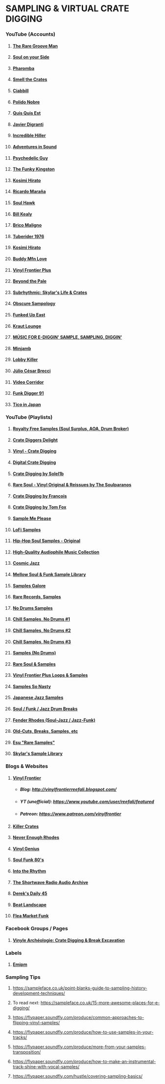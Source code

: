 # SAMPLING & VIRTUAL CRATE DIGGING

### YouTube (Accounts)

1. #### <a href="https://www.youtube.com/user/TheRAREGROOVEMAN/videos">The Rare Groove Man </a>

2. #### <a href="https://www.youtube.com/channel/UCkdGoTMeX5UbN8RBujLDVMQ"> Soul on your Side </a>

3. #### <a href="https://www.youtube.com/channel/UCjtVCEPQ9P9vPwpITMufJoQ"> Pharomba </a>

4. #### <a href="https://www.youtube.com/channel/UC6FIAhwDqnYH44PrIYANvgQ"> Smell the Crates </a>

5. #### <a href="https://www.youtube.com/channel/UCMszb9UT0nqMQfYpFpoNgOA"> Ciabbill </a>

6. #### <a href="https://www.youtube.com/user/PolidoNobre/featured"> Polido Nobre </a>

7. #### <a href="https://www.youtube.com/user/QuisquisEst/featured"> Quis Quis Est </a>

8. #### <a href="https://www.youtube.com/user/solsoulvideo/featured"> Javier Digranti </a>

9. #### <a href="https://www.youtube.com/user/incrediblecHiller/videos"> Incredible Hiller </a>

10. #### <a href="https://www.youtube.com/c/AdventuresInSound/featured"> Adventures in Sound </a>

11. #### <a href="https://www.youtube.com/user/PsychedelicGuy/videos"> Psychedelic Guy </a>

12. #### <a href="https://www.youtube.com/user/TheFunkyKingston/videos"> The Funky Kingston </a>

13. #### <a href="https://www.youtube.com/channel/UCkOpCGjsuyQkqwO1mmWz51g/feed"> Kosimi Hirato </a>

14. #### <a href="https://www.youtube.com/channel/UCG9inuDQ1ROLufVWNmItj_g"> Ricardo Maraña </a>

15. #### <a href="https://www.youtube.com/user/TheSoulhawk"> Soul Hawk </a>

16. #### <a href="https://www.youtube.com/user/cadlagh1"> Bill Kealy </a>

17. #### <a href="https://www.youtube.com/user/bricomaligno"> Brico Maligno </a>

18. #### <a href="https://www.youtube.com/user/tuberider1976"> Tuberider 1976 </a>

19. #### <a href="https://www.youtube.com/channel/UCkOpCGjsuyQkqwO1mmWz51g/feed"> Kosimi Hirato </a>

20. #### <a href="https://www.youtube.com/c/BuddyDaoudTheProdigy/playlists"> Buddy Mfn Love </a>

21. #### <a href="https://www.youtube.com/channel/UC8sdN6rOzGrCHDIDHTK_2KA/featured"> Vinyl Frontier Plus </a>

22. #### <a href="https://www.youtube.com/user/SofaKingThug/playlists"> Beyond the Pale </a>

23. #### <a href="https://www.youtube.com/user/skyl4r/videos"> Subrhythmic: Skylar's Life & Crates </a>

24. #### <a href="https://www.youtube.com/c/ObscureSampology/videos"> Obscure Sampology </a>

25. #### <a href="https://www.youtube.com/user/mishapanfilov/videos"> Funked Up East </a>

26. #### <a href="https://www.youtube.com/user/krautlounge/videos"> Kraut Lounge </a>

27. #### <a href="https://www.youtube.com/playlist?list=PLfAio-pABXNJryHFlPfjaqRNYBboZjCUz"> MÚSIC FOR E-DIGGIN' SAMPLE, SAMPLING, DIGGIN' </a>

28. #### <a href="https://www.youtube.com/user/minjamb/videos"> Minjamb </a>

29. #### <a href="https://www.youtube.com/user/Lobbykiller/playlists"> Lobby Killer </a>

30. #### <a href="https://www.youtube.com/user/123CHEGOUAMINHAVEZ/videos"> Júlio César Brecci </a>

31. #### <a href="https://www.youtube.com/user/videocorridor/videos"> Video Corridor </a>

32. #### <a href="https://www.youtube.com/user/funkdigger91/videos"> Funk Digger 91 </a>

33. #### <a href="https://www.youtube.com/user/ticoinjapan/videos"> Tico in Japan </a>

### YouTube (Playlists)

1. #### <a href="https://www.youtube.com/playlist?list=PL1LFOeGp8kd4P87oO2ilgQdvDRv_CVzdq"> Royalty Free Samples (Soul Surplus, AOA, Drum Broker) </a>

2. #### <a href="https://www.youtube.com/playlist?list=PL-05oPPJFQsRDOtX-8Unt_GXMZVEY9N0n"> Crate Diggers Delight </a>

3. #### <a href="https://www.youtube.com/playlist?list=PL6WtzLEvnww5YXmCxXVg-8ou-JmQwHJvF"> Vinyl - Crate Digging </a>

4. #### <a href="https://www.youtube.com/playlist?list=PLNg4XwLWVbddEUWj2d91Qy2tjmLGeqs51"> Digital Crate Digging </a>

5. #### <a href="https://www.youtube.com/playlist?list=PLEF27D451D060118A"> Crate Digging by Solel1b </a>

6. #### <a href="https://www.youtube.com/playlist?list=PLOrmowLlXAI-kLctyx6MVtb4fgi_IQCjR"> Rare Soul - Vinyl Original & Reissues by The Soulparanos </a>

7. #### <a href="https://www.youtube.com/playlist?list=PLLm8V7C01QE5v7Tilwn2J3tyulW87t24X"> Crate Digging by Francois </a>

8. #### <a href="https://www.youtube.com/playlist?list=PLb35ldUtkHaB--TApZV8KPx_-1zQeCZ1U"> Crate Digging by Tom Fox </a>

9. #### <a href="https://www.youtube.com/playlist?list=PL6WwAwEME_Q0H98aZTr-cVgyWv4XQATR6"> Sample Me Please </a> 

10. #### <a href="https://www.youtube.com/playlist?list=PLTbQt5RbPgkCWAFUya2AM1S1SGqNsFZ1O"> LoFi Samples </a>

11. #### <a href="https://www.youtube.com/playlist?list=PL_oVlq6yv7zEkjg8bvyWBh00uLBE9FZLz"> Hip-Hop Soul Samples - Original </a>

12. #### <a href="https://www.youtube.com/playlist?list=PLQaWrgKnhRLa77NZQHOkFxic4ZHS85N49"> High-Quality Audiophile Music Collection </a>

13. #### <a href="https://www.youtube.com/playlist?list=PLPYCAe7XWtIBQP2ths77GCfWq4P8q4OsI"> Cosmic Jazz </a>

14. #### <a href="https://www.youtube.com/playlist?list=PLsCmb0qV7ti9cm9OU5n-mg9lACANBtsGo"> Mellow Soul & Funk Sample Library </a>

15. #### <a href="https://www.youtube.com/playlist?list=PLikMuuusjz0hT8-grUH1UKf6vUtpKalLc"> Samples Galore </a>

16. #### <a href="https://www.youtube.com/playlist?list=PLQaUpmsR1y8t9xrquN0zCKitwG7ko0rVJ"> Rare Records, Samples </a>

17. #### <a href="https://www.youtube.com/playlist?list=PLOIOSLQeUNaRu6oT4vHiIJDbHagbxXWJH"> No Drums Samples </a>
    
18. #### <a href="https://www.youtube.com/playlist?list=PLx8zUw4PoWHjG3Kh5rgQYldh-CvwNJGE1"> Chill Samples, No Drums #1 </a>

19. #### <a href="https://www.youtube.com/watch?v=xCoxesmHlP0&list=PL4UtW0Dv_Zc-l3HycoIc0wfhUnBk2JZa6&index=1"> Chill Samples, No Drums #2 </a>

20. #### <a href="https://www.youtube.com/playlist?list=PLx8zUw4PoWHi-5isQFacM_57zmPt2QiTw"> Chill Samples, No Drums #3 </a>

21. #### <a href="https://www.youtube.com/playlist?list=PLcFIok_7QJMMBZgTt6AttpIWYA1cREeLS"> Samples (No Drums) </a>

22. #### <a href="https://www.youtube.com/playlist?list=PLxnAng9nZu5VDUE9n_uR2OP6CX73CPoWO"> Rare Soul & Samples </a>

23. #### <a href="https://www.youtube.com/playlist?list=PL6BUeaiW2UeIBWvEgYHSoECUyC-Qm1bKA"> Vinyl Frontier Plus Loops & Samples </a>

24. #### <a href="https://www.youtube.com/playlist?list=PL878nmeXbewL04fhSU9oCD1p6DP8WY_oy"> Samples So Nasty </a>

25. #### <a href="https://www.youtube.com/playlist?list=PLNHz6xHITdFoUwJtnZenDFmuEgjS_DXdV"> Japanese Jazz Samples </a>

26. #### <a href="https://www.youtube.com/playlist?list=PL6F3CB9D663F3CCAF"> Soul / Funk / Jazz Drum Breaks </a>

27. #### <a href="https://www.youtube.com/playlist?list=PLUXl043M6v4P25FX4eA8r6I_cCU6mzAUQ"> Fender Rhodes (Soul-Jazz / Jazz-Funk) </a> 

28. #### <a href="https://www.youtube.com/playlist?list=PLCE51917861C8A403"> Old-Cuts, Breaks, Samples, etc </a> 

29. #### <a href="https://www.youtube.com/playlist?list=PL0W4I2jyn7EIujv9ErX3_cREAueO3XgoQ"> Esu "Rare Samples" </a> 

30. #### <a href="https://www.youtube.com/playlist?list=PLFC2CCC376C906C32"> Skylar's Sample Library </a> 

### Blogs & Websites

1. #### <a href="http://www.vinylfrontiervip.com/"> Vinyl Frontier </a>
    - ##### Blog: http://vinylfrontierreefali.blogspot.com/
    - ##### YT (unofficial): https://www.youtube.com/user/reefali/featured
    - ##### Patreon: https://www.patreon.com/vinylfrontier
2. #### <a href="http://killercrates.blogspot.com/"> Killer Crates </a>

3. #### <a href="http://neverenoughrhodes.blogspot.com/"> Never Enough Rhodes </a>

4. #### <a href="http://vinylgenius.blogspot.com//"> Vinyl Genius </a>

5. #### <a href="http://soulfunk80s.blogspot.com/"> Soul Funk 80's </a>

6. #### <a href="http://intotherhyth.blogspot.com/"> Into the Rhythm </a>

7. #### <a href="https://shortwavearchive.com/"> The Shortwave Radio Audio Archive </a>

8. #### <a href="https://dereksdaily45.blogspot.com/"> Derek's Daily 45 </a>

9. #### <a href="http://beatlandscapes.blogspot.com/"> Beat Landscape </a>

9. #### <a href="https://fleamarketfunk.com/category/crate-digging/page/2/"> Flea Market Funk </a>

### Facebook Groups / Pages

1. #### <a href="https://www.facebook.com/groups/vinyldom/"> Vinyle Archéologie: Crate Digging & Break Excavation </a>

### Labels

1. #### <a href="https://www.emipm.com/en/"> Emipm </a>

### Sampling Tips

1. https://sampleface.co.uk/point-blanks-guide-to-sampling-history-development-techniques/

2. To read next: https://sampleface.co.uk/15-more-awesome-places-for-e-digging/

3. https://flypaper.soundfly.com/produce/common-approaches-to-flipping-vinyl-samples/

4. https://flypaper.soundfly.com/produce/how-to-use-samples-in-your-tracks/

5. https://flypaper.soundfly.com/produce/more-from-your-samples-transposition/

6. https://flypaper.soundfly.com/produce/how-to-make-an-instrumental-track-shine-with-vocal-samples/

7. https://flypaper.soundfly.com/hustle/covering-sampling-basics/


